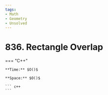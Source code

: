 ```yaml
---
tags:
- Math
- Geometry
- Unsolved
---
```



# 836. Rectangle Overlap

=== "C++"

    **Time:** $O()$

    **Space:** $O()$

    ``` c++
    ```